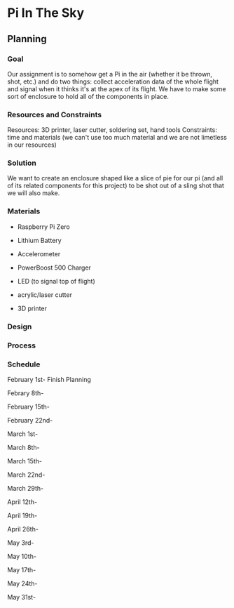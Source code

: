 # Pi In The Sky

## Planning

### Goal
Our assignment is to somehow get a Pi in the air (whether it be thrown, shot, etc.) and do two things: collect acceleration data of the whole flight and signal when it thinks it's at the apex of its flight. We have to make some sort of enclosure to hold all of the components in place. 

### Resources and Constraints
Resources: 3D printer, laser cutter, soldering set, hand tools
Constraints: time and materials (we can't use too much material and we are not limetless in our resources)

### Solution
We want to create an enclosure shaped like a slice of pie for our pi (and all of its related components for this project) to be shot out of a sling shot that we will also make. 

### Materials
- Raspberry Pi Zero
- Lithium Battery
- Accelerometer
- PowerBoost 500 Charger
- LED (to signal top of flight)

- acrylic/laser cutter
- 3D printer


### Design



### Process



### Schedule

February 1st- Finish Planning

Febrary 8th-

February 15th-

February 22nd-

March 1st-

March 8th-

March 15th-

March 22nd- 

March 29th-

April 12th-

April 19th-

April 26th-

May 3rd-

May 10th-

May 17th-

May 24th-

May 31st- 


